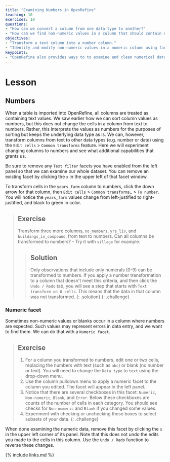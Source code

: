 ```yaml
---
title: "Examining Numbers in OpenRefine"
teaching: 10
exercises: 10
questions:
- "How can we convert a column from one data type to another?"
- "How can we find non-numeric values in a column that should contain numbers?"
objectives:
- "Transform a text column into a number column."
- "Identify and modify non-numeric values in a numeric column using facets."
keypoints:
- "OpenRefine also provides ways to to examine and clean numerical data."
---
```


# Lesson

## Numbers

When a table is imported into OpenRefine, all columns are treated as containing text values. We saw earlier how we can sort column values as numbers, but this does not change the cells in a column from text to numbers. Rather, this interprets the values as numbers for the purposes of sorting but keeps the underlying data type as is. We can, however, transform columns from text to other data types (e.g. number or date) using the `Edit cells` > `Common transforms` feature. Here we will experiment changing columns to numbers and see what additional capabilities that grants us.

Be sure to remove any `Text filter` facets you have enabled from the left panel so that we can examine our whole dataset. You can remove an existing facet by clicking the `x` in the upper left of that facet window.

To transform cells in the `years_farm` column to numbers, click the down arrow for that column, then `Edit cells` > `Common transforms…` > `To number`. You will notice the `years_farm` values change from left-justified to right-justified, and black to green in color.

> ## Exercise
>
> Transform three more columns, `no_members`, `yrs_liv`, and `buildings_in_compound`, from text to numbers. Can all columns be transformed to numbers? - Try it with `village` for example.
>
> > ## Solution
> >
> > Only observations that include only numerals (0-9) can be transformed to numbers. If you apply a number transformation to
> > a column that doesn't meet this criteria, and then click the `Undo / Redo` tab, you will see a step that starts with
> > `Text transform on 0 cells`. This means that the data in that column was not transformed.
> {: .solution}
{: .challenge}

### Numeric facet
Sometimes non-numeric values or blanks occur in a column where numbers are expected. Such values may represent errors in data entry, and we want to find them.
We can do that with a `Numeric facet`.

> ## Exercise
> 1. For a column you transformed to numbers, edit one or two cells, replacing the numbers with text (such as `abc`) or blank (no number or text). You will need to change the `Data type` to `text` using the drop-down menu.
> 2. Use the column pulldown menu to apply a numeric facet to the column you edited. The facet will appear in the left panel.
> 3. Notice that there are several checkboxes in this facet: `Numeric`, `Non-numeric`, `Blank`, and `Error`. Below these checkboxes are counts of the number of cells in each category. You should see checks for `Non-numeric` and `Blank` if you changed some values.
> 4. Experiment with checking or unchecking these boxes to select subsets of your data.
{: .challenge}

When done examining the numeric data, remove this facet by clicking the `x` in the upper left corner of its panel. Note that this does not undo the edits you made to the cells in this column. Use the `Undo / Redo` function to reverse these changes.

{% include links.md %}
